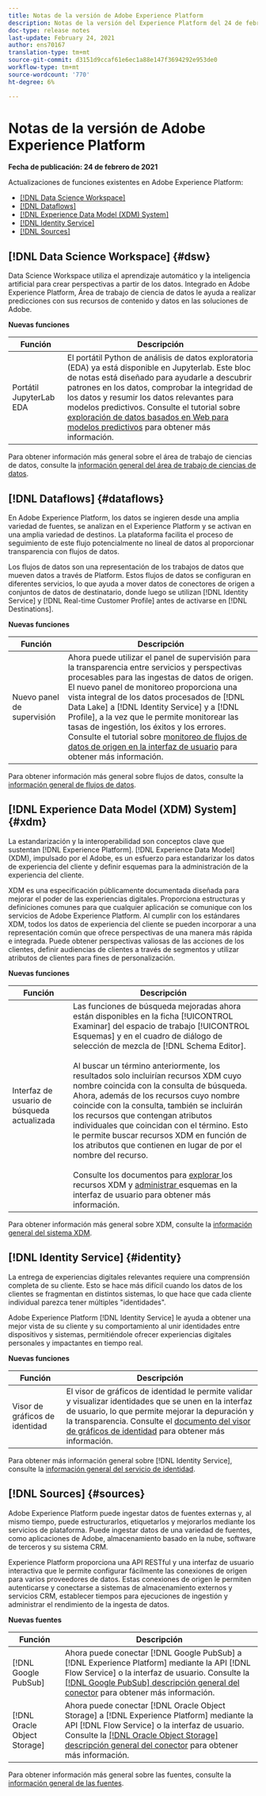```yaml
---
title: Notas de la versión de Adobe Experience Platform
description: Notas de la versión del Experience Platform del 24 de febrero de 2021.
doc-type: release notes
last-update: February 24, 2021
author: ens70167
translation-type: tm+mt
source-git-commit: d3151d9ccaf61e6ec1a88e147f3694292e953de0
workflow-type: tm+mt
source-wordcount: '770'
ht-degree: 6%

---
```



# Notas de la versión de Adobe Experience Platform

**Fecha de publicación: 24 de febrero de 2021**

Actualizaciones de funciones existentes en Adobe Experience Platform:

- [[!DNL Data Science Workspace]](#dsw)
- [[!DNL Dataflows]](#dataflows)
- [[!DNL Experience Data Model (XDM) System]](#xdm)
- [[!DNL Identity Service]](#identity)
- [[!DNL Sources]](#sources)

## [!DNL Data Science Workspace] {#dsw}

Data Science Workspace utiliza el aprendizaje automático y la inteligencia artificial para crear perspectivas a partir de los datos. Integrado en Adobe Experience Platform, Área de trabajo de ciencia de datos le ayuda a realizar predicciones con sus recursos de contenido y datos en las soluciones de Adobe.

**Nuevas funciones**

| Función | Descripción |
| --- | --- |
| Portátil JupyterLab EDA | El portátil Python de análisis de datos exploratoria (EDA) ya está disponible en Jupyterlab. Este bloc de notas está diseñado para ayudarle a descubrir patrones en los datos, comprobar la integridad de los datos y resumir los datos relevantes para modelos predictivos. Consulte el tutorial sobre [exploración de datos basados en Web para modelos predictivos](../../data-science-workspace/jupyterlab/eda-notebook.md) para obtener más información. |

Para obtener información más general sobre el área de trabajo de ciencias de datos, consulte la [información general del área de trabajo de ciencias de datos](../../data-science-workspace/home.md).

## [!DNL Dataflows] {#dataflows}

En Adobe Experience Platform, los datos se ingieren desde una amplia variedad de fuentes, se analizan en el Experience Platform y se activan en una amplia variedad de destinos. La plataforma facilita el proceso de seguimiento de este flujo potencialmente no lineal de datos al proporcionar transparencia con flujos de datos.

Los flujos de datos son una representación de los trabajos de datos que mueven datos a través de Platform. Estos flujos de datos se configuran en diferentes servicios, lo que ayuda a mover datos de conectores de origen a conjuntos de datos de destinatario, donde luego se utilizan [!DNL Identity Service] y [!DNL Real-time Customer Profile] antes de activarse en [!DNL Destinations].

**Nuevas funciones**

| Función | Descripción |
| --- | --- |
| Nuevo panel de supervisión | Ahora puede utilizar el panel de supervisión para la transparencia entre servicios y perspectivas procesables para las ingestas de datos de origen. El nuevo panel de monitoreo proporciona una vista integral de los datos procesados de [!DNL Data Lake] a [!DNL Identity Service] y a [!DNL Profile], a la vez que le permite monitorear las tasas de ingestión, los éxitos y los errores. Consulte el tutorial sobre [monitoreo de flujos de datos de origen en la interfaz de usuario](../../dataflows/ui/monitor-sources.md) para obtener más información. |

Para obtener información más general sobre flujos de datos, consulte la [información general de flujos de datos](../../dataflows/home.md).

## [!DNL Experience Data Model (XDM) System] {#xdm}

La estandarización y la interoperabilidad son conceptos clave que sustentan [!DNL Experience Platform]. [!DNL Experience Data Model] (XDM), impulsado por el Adobe, es un esfuerzo para estandarizar los datos de experiencia del cliente y definir esquemas para la administración de la experiencia del cliente.

XDM es una especificación públicamente documentada diseñada para mejorar el poder de las experiencias digitales. Proporciona estructuras y definiciones comunes para que cualquier aplicación se comunique con los servicios de Adobe Experience Platform. Al cumplir con los estándares XDM, todos los datos de experiencia del cliente se pueden incorporar a una representación común que ofrece perspectivas de una manera más rápida e integrada. Puede obtener perspectivas valiosas de las acciones de los clientes, definir audiencias de clientes a través de segmentos y utilizar atributos de clientes para fines de personalización.

**Nuevas funciones**

| Función | Descripción |
| --- | --- |
| Interfaz de usuario de búsqueda actualizada | Las funciones de búsqueda mejoradas ahora están disponibles en la ficha [!UICONTROL Examinar] del espacio de trabajo [!UICONTROL Esquemas] y en el cuadro de diálogo de selección de mezcla de [!DNL Schema Editor].<br><br>Al buscar un término anteriormente, los resultados solo incluirían recursos XDM cuyo nombre coincida con la consulta de búsqueda. Ahora, además de los recursos cuyo nombre coincide con la consulta, también se incluirán los recursos que contengan atributos individuales que coincidan con el término. Esto le permite buscar recursos XDM en función de los atributos que contienen en lugar de por el nombre del recurso.<br><br>Consulte los documentos para  [explorar ](../../xdm/ui/explore.md) los recursos XDM y  [administrar ](../../xdm/ui/resources/schemas.md) esquemas en la interfaz de usuario para obtener más información. |

Para obtener información más general sobre XDM, consulte la [información general del sistema XDM](../../xdm/home.md).

## [!DNL Identity Service] {#identity}

La entrega de experiencias digitales relevantes requiere una comprensión completa de su cliente. Esto se hace más difícil cuando los datos de los clientes se fragmentan en distintos sistemas, lo que hace que cada cliente individual parezca tener múltiples &quot;identidades&quot;.

Adobe Experience Platform [!DNL Identity Service] le ayuda a obtener una mejor vista de su cliente y su comportamiento al unir identidades entre dispositivos y sistemas, permitiéndole ofrecer experiencias digitales personales y impactantes en tiempo real.

**Nuevas funciones**

| Función | Descripción |
| --- | --- |
| Visor de gráficos de identidad | El visor de gráficos de identidad le permite validar y visualizar identidades que se unen en la interfaz de usuario, lo que permite mejorar la depuración y la transparencia. Consulte el [documento del visor de gráficos de identidad](../../identity-service/ui/identity-graph-viewer.md) para obtener más información. |

Para obtener más información general sobre [!DNL Identity Service], consulte la [información general del servicio de identidad](../../identity-service/home.md).

## [!DNL Sources] {#sources}

Adobe Experience Platform puede ingestar datos de fuentes externas y, al mismo tiempo, puede estructurarlos, etiquetarlos y mejorarlos mediante los servicios de plataforma. Puede ingestar datos de una variedad de fuentes, como aplicaciones de Adobe, almacenamiento basado en la nube, software de terceros y su sistema CRM.

Experience Platform proporciona una API RESTful y una interfaz de usuario interactiva que le permite configurar fácilmente las conexiones de origen para varios proveedores de datos. Estas conexiones de origen le permiten autenticarse y conectarse a sistemas de almacenamiento externos y servicios CRM, establecer tiempos para ejecuciones de ingestión y administrar el rendimiento de la ingesta de datos.

**Nuevas fuentes**

| Función | Descripción |
| --- | --- |
| [!DNL Google PubSub] | Ahora puede conectar [!DNL Google PubSub] a [!DNL Experience Platform] mediante la API [!DNL Flow Service] o la interfaz de usuario. Consulte la [[!DNL Google PubSub] descripción general del conector](../../sources/connectors/cloud-storage/google-pubsub.md) para obtener más información. |
| [!DNL Oracle Object Storage] | Ahora puede conectar [!DNL Oracle Object Storage] a [!DNL Experience Platform] mediante la API [!DNL Flow Service] o la interfaz de usuario. Consulte la [[!DNL Oracle Object Storage] descripción general del conector](../../sources/connectors/cloud-storage/oracle-object-storage.md) para obtener más información. |

Para obtener información más general sobre las fuentes, consulte la [información general de las fuentes](../../sources/home.md).
